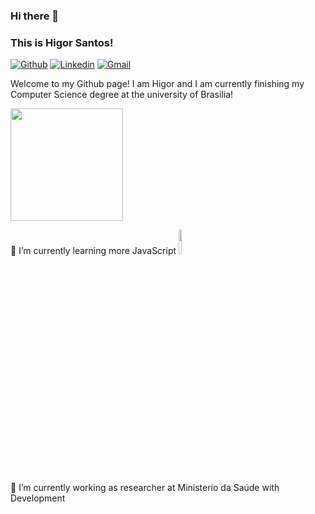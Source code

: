 ### Hi there 👋
### This is Higor Santos!

[![Github](https://img.shields.io/badge/-Github-000?style=flat&logo=Github&logoColor=white)](https://github.com/HigorSantosCIC)
[![Linkedin](https://img.shields.io/badge/-LinkedIn-blue?style=flat&logo=Linkedin&logoColor=white)](https://www.linkedin.com/in/higorsantoscic/)
[![Gmail](https://img.shields.io/badge/-Gmail-c14438?style=flat&logo=Gmail&logoColor=white)](mailto:higorsantos.cic.unb@gmail.com)

Welcome to my Github page! I am Higor and I am currently finishing my Computer Science degree at the university of Brasilia!


<img height="180em" src="https://github-readme-stats.vercel.app/api?username=HigorSantosCIC&show_icons=true&hide_border=true&&count_private=true&include_all_commits=true" />

🌱 I’m currently learning more JavaScript
<code><img width="10%" src="https://seeklogo.com/images/R/react-logo-7B3CE81517-seeklogo.com.png"></code>



🔭 I’m currently working as researcher at Ministerio da Saúde with Development

<!--
**HigorSantosCIC/HigorSantosCIC** is a ✨ _special_ ✨ repository because its `README.md` (this file) appears on your GitHub profile.

Here are some ideas to get you started:

- 🔭 I’m currently working on ...
- 
- 👯 I’m looking to collaborate on ...
- 🤔 I’m looking for help with ...
- 💬 Ask me about ...
- 📫 How to reach me: ...
- 😄 Pronouns: ...
- ⚡ Fun fact: ...
-->
